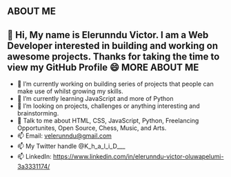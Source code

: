 ABOUT ME
-------------------------------------------------------------------------------------------------------------------------------------------------------------------------
👋 Hi, My name is Elerunndu Victor. I am a Web Developer interested in building and working on awesome projects.
Thanks for taking the time to view my GitHub Profile 😄
MORE ABOUT ME
-------------------------------------------------------------------------------------------------------------------------------------------------------------------------
- 👀 I’m currently working on building series of projects that people can make use of whilst growing my skills.
- 🌱 I’m currently learning JavaScript and more of Python
- 💞️ I’m looking on projects, challenges or anything interesting and brainstorming.
- 🌱 Talk to me about HTML, CSS, JavaScript, Python, Freelancing Opportunites, Open Source, Chess,  Music, and Arts.
- 📫 Email: velerunndu@gmail.com
- 📫 My Twitter handle @K_h_a_l_i_D___
- 📫 LinkedIn: https://www.linkedin.com/in/elerunndu-victor-oluwapelumi-3a3331174/

<!---
Khalid2424/Khalid2424 is a ✨ special ✨ repository because its `README.md` (this file) appears on your GitHub profile.
You can click the Preview link to take a look at your changes.
--->

